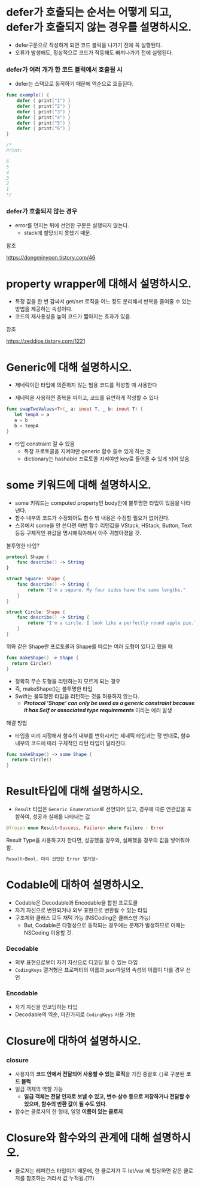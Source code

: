 # defer가 호출되는 순서는 어떻게 되고, defer가 호출되지 않는 경우를 설명하시오.

- defer구문으로 작성하게 되면 코드 블럭을 나가기 전에 꼭 실행된다.
- 오류가 발생해도, 정상적으로 코드가 작동해도 빠져나가기 전에 실행된다.

### defer가 여러 개가 한 코드 블럭에서 호출될 시

- defer는 스택으로 동작하기 때문에 역순으로 호출된다.

``` swift
func example() {
    defer { print("1") }
    defer { print("2") }
    defer { print("3") }
    defer { print("4") }
    defer { print("5") }
    defer { print("6") } 
}

/*
Print:

6
5
4
3
2
1
*/
```

### defer가 호출되지 않는 경우

- error를 던지는 뒤에 선언한 구문은 실행되지 않는다.
  - stack에 할당되지 못했기 때문.



참조

https://dongminyoon.tistory.com/46

# property wrapper에 대해서 설명하시오.

- 특정 값을 한 번 감싸서 get/set 로직을 어느 정도 분리해서 반복을 줄여줄 수 있는 방법을 제공하는 속성이다.
- 코드의 재사용성을 높여 코드가 짧아지는 효과가 있음.



참조

https://zeddios.tistory.com/1221

# Generic에 대해 설명하시오.

- 제네릭이란 타입에 의존하지 않는 범용 코드를 작성할 때 사용한다

- 제네릭을 사용하면 중복을 피하고, 코드를 유연하게 작성할 수 있다

```swift
func swapTwoValues<T>(_ a: inout T, _ b: inout T) {
   let tempA = a
   a = b
   b = tempA
}
```

- 타입 constraint 걸 수 있음
  - 특정 프로토콜을 지켜야만 generic 함수 쓸수 있게 하는 것
  - dictionary는 hashable 프로토콜 지켜야만 key로 들어올 수 있게 되어 있음.

# some 키워드에 대해 설명하시오.

- some 키워드는 computed property인 body안에 불투명한 타입이 있음을 나타낸다.
- 함수 내부의 코드가 수정되어도 함수 밖 내용은 수정할 필요가 없어진다.
- 스유에서 some을 안 쓴다면 매번 함수 리턴값을 VStack, HStack, Button, Text 등등 구체적인 뷰값을 명시해줘야해서 아주 귀찮아졌을 것.

불투명한 타입?

```swift
protocol Shape {
    func describe() -> String
}

struct Square: Shape {
    func describe() -> String {
        return "I'm a square. My four sides have the same lengths."
    }
}

struct Circle: Shape {
    func describe() -> String {
        return "I'm a circle. I look like a perfectly round apple pie."
    }
}
```

위와 같은 Shape란 프로토콜과 Shape를 따르는 여러 도형이 있다고 했을 때

```swift
func makeShape() -> Shape {
  return Circle()
}
```

- 정확히 무슨 도형을 리턴하는지 모르게 되는 경우
- 즉, makeShape()는 불투명한 타입
- Swift는 불투명한 타입을 리턴하는 것을 허용하지 않는다.
  - ***Protocol 'Shape' can only be used as a generic constraint because it has Self or associated type requirements*** 이라는 에러 발생

해결 방법

- 타입을 미리 지정해서 함수의 내부를 변화시키는 제네릭 타입과는 정 반대로, 함수 내부의 코드에 따라 구체적인 리턴 타입이 달라진다.

``` swift
func makeShape() -> some Shape {
  return Circle()
}
```



# Result타입에 대해 설명하시오.

- `Result` 타입은 `Generic Enumeration`로 선언되어 있고, 경우에 따른 연관값을 포함하여, 성공과 실패를 나타내는 값

``` swift
@frozen enum Result<Success, Failure> where Failure : Error
```

Result Type을 사용하고자 한다면, 성공했을 경우와, 실패했을 경우의 값을 넣어줘야 함.

```swift
Result<Bool, 미리 선언한 Error 열거형> 
```

# Codable에 대하여 설명하시오.

- Codable은 Decodable과 Encodable을 합친 프로토콜
- 자기 자신으로 변환되거나 외부 표현으로 변환될 수 있는 타입
- 구조체와 클래스 모두 채택 가능 (NSCoding은 클래스만 가능)
  - But, Codable은 다형성으로 동작되는 경우에는 문제가 발생하므로 이때는 NSCoding 이용할 것.

### Decodable

- 외부 표현으로부터 자기 자신으로 디코딩 될 수 있는 타입
- `CodingKeys` 열거형은 프로퍼티의 이름과 json파일의 속성의 이름이 다를 경우 선언

### Encodable

- 자기 자신을 인코딩하는 타입
- Decodable의 역순, 마찬가지로 `CodingKeys` 사용 가능



# Closure에 대하여 설명하시오.

### closure

- 사용자의 **코드 안에서 전달되어 사용할 수 있는 로직**을 가진 중괄호 `{}`로 구분된 **코드 블럭**
- 일급 객체의 역할 가능
  - **일급 객체는 전달 인자로 보낼 수 있고, 변수∙상수 등으로 저장하거나 전달할 수 있으며, 함수의 반환 값이 될 수도 있다.**
- 함수는 클로저의 한 형태, 일명 **이름이 있는 클로저**

# Closure와 함수와의 관계에 대해 설명하시오.

- 클로저는 레퍼런스 타입이기 때문에, 한 클로저가 두 let/var 에 할당하면 같은 클로저를 참조하는 거라서 값 누적됨.(??)



